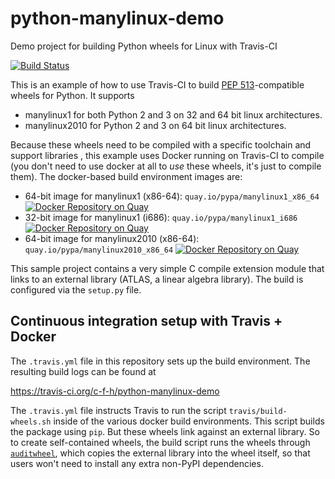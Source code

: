 python-manylinux-demo
=====================
Demo project for building Python wheels for Linux with Travis-CI

[![Build Status](https://travis-ci.org/c-f-h/python-manylinux-demo.svg?branch=master)](https://travis-ci.org/c-f-h/python-manylinux-demo)


This is an example of how to use Travis-CI to build
[PEP 513](https://www.python.org/dev/peps/pep-0513/)-compatible
wheels for Python. It supports

- manylinux1 for both Python 2 and 3 on 32 and 64 bit linux architectures.
- manylinux2010 for Python 2 and 3 on 64 bit linux architectures.

Because these wheels need to be compiled with a specific toolchain and support
libraries , this example uses Docker running on Travis-CI to compile (you don't
need to use docker at all to _use_ these wheels, it's just to compile them).
The docker-based build environment images are:

- 64-bit image for manylinux1 (x86-64): ``quay.io/pypa/manylinux1_x86_64`` [![Docker Repository on Quay](https://quay.io/repository/pypa/manylinux1_x86_64/status "Docker Repository on Quay")](https://quay.io/repository/pypa/manylinux1_x86_64)
- 32-bit image for manylinux1 (i686): ``quay.io/pypa/manylinux1_i686`` [![Docker Repository on Quay](https://quay.io/repository/pypa/manylinux1_i686/status "Docker Repository on Quay")](https://quay.io/repository/pypa/manylinux1_i686)
- 64-bit image for manylinux2010 (x86-64): ``quay.io/pypa/manylinux2010_x86_64`` [![Docker Repository on Quay](https://quay.io/repository/pypa/manylinux2010_x86_64/status "Docker Repository on Quay")](https://quay.io/repository/pypa/manylinux2010_x86_64)

This sample project contains a very simple C compile extension module that links
to an external library (ATLAS, a linear algebra library). The build is
configured via the `setup.py` file.

Continuous integration setup with Travis + Docker
-------------------------------------------------

The `.travis.yml` file in this repository sets up the build environment. The
resulting build logs can be found at

  https://travis-ci.org/c-f-h/python-manylinux-demo

The `.travis.yml` file instructs Travis to run the script
`travis/build-wheels.sh` inside of the various docker build environments. This
script builds the package using `pip`. But these wheels link against an
external library. So to create self-contained wheels, the build script runs the
wheels through [`auditwheel`](https://pypi.python.org/pypi/auditwheel), which
copies the external library into the wheel itself, so that users won't need to
install any extra non-PyPI dependencies.
